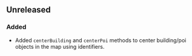 ## Unreleased

### Added

* Added `centerBuilding` and `centerPoi` methods to center building/poi objects in the map using identifiers.